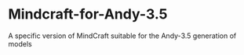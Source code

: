# Mindcraft-for-Andy-3.5
A specific version of MindCraft suitable for the Andy-3.5 generation of models
